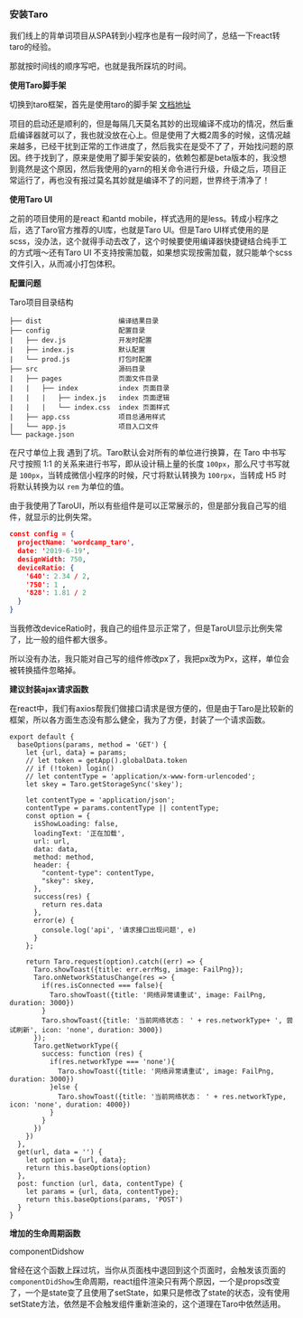 ### 安装Taro

我们线上的背单词项目从SPA转到小程序也是有一段时间了，总结一下react转taro的经验。

那就按时间线的顺序写吧，也就是我所踩坑的时间。

**使用Taro脚手架**

切换到taro框架，首先是使用taro的脚手架 [文档地址](https://nervjs.github.io/taro/docs/GETTING-STARTED.html)

项目的启动还是顺利的，但是每隔几天莫名其妙的出现编译不成功的情况，然后重启编译器就可以了，我也就没放在心上。但是使用了大概2周多的时候，这情况越来越多，已经干扰到正常的工作进度了，然后我实在是受不了了，开始找问题的原因。终于找到了，原来是使用了脚手架安装的，依赖包都是beta版本的，我没想到竟然是这个原因，然后我使用的yarn的相关命令进行升级，升级之后，项目正常运行了，再也没有报过莫名其妙就是编译不了的问题，世界终于清净了！

**使用Taro UI**

之前的项目使用的是react 和antd mobile，样式选用的是less。转成小程序之后，选了Taro官方推荐的UI库，也就是Taro UI。但是Taro UI样式使用的是scss，没办法，这个就得手动去改了，这个时候要使用编译器快捷键结合纯手工的方式哦～还有Taro UI 不支持按需加载，如果想实现按需加载，就只能单个scss文件引入，从而减小打包体积。

**配置问题**

Taro项目目录结构

```
├── dist                   编译结果目录
├── config                 配置目录
|   ├── dev.js             开发时配置
|   ├── index.js           默认配置
|   └── prod.js            打包时配置
├── src                    源码目录
|   ├── pages              页面文件目录
|   |   ├── index          index 页面目录
|   |   |   ├── index.js   index 页面逻辑
|   |   |   └── index.css  index 页面样式
|   ├── app.css            项目总通用样式
|   └── app.js             项目入口文件
└── package.json
```

在尺寸单位上我 遇到了坑。Taro默认会对所有的单位进行换算，在 Taro 中书写尺寸按照 1:1 的关系来进行书写，即从设计稿上量的长度 `100px`，那么尺寸书写就是 `100px`，当转成微信小程序的时候，尺寸将默认转换为 `100rpx`，当转成 H5 时将默认转换为以 `rem` 为单位的值。 

由于我使用了TaroUI，所以有些组件是可以正常展示的，但是部分我自己写的组件，就显示的比例失常。

```json
const config = {
  projectName: 'wordcamp_taro',
  date: '2019-6-19',
  designWidth: 750,
  deviceRatio: {
    '640': 2.34 / 2,
    '750': 1 ,
    '828': 1.81 / 2
  }
}
```

当我修改deviceRatio时，我自己的组件显示正常了，但是TaroUI显示比例失常了，比一般的组件都大很多。

所以没有办法，我只能对自己写的组件修改px了，我把px改为Px，这样，单位会被转换插件忽略掉。

**建议封装ajax请求函数**

在react中，我们有axios帮我们做接口请求是很方便的，但是由于Taro是比较新的框架，所以各方面生态没有那么健全，我为了方便，封装了一个请求函数。

```
export default {
  baseOptions(params, method = 'GET') {
    let {url, data} = params;
    // let token = getApp().globalData.token
    // if (!token) login()
    // let contentType = 'application/x-www-form-urlencoded';
    let skey = Taro.getStorageSync('skey');

    let contentType = 'application/json';
    contentType = params.contentType || contentType;
    const option = {
      isShowLoading: false,
      loadingText: '正在加载',
      url: url,
      data: data,
      method: method,
      header: {
        "content-type": contentType,
        "skey": skey,
      },
      success(res) {
        return res.data
      },
      error(e) {
        console.log('api', '请求接口出现问题', e)
      }
    };

    return Taro.request(option).catch((err) => {
      Taro.showToast({title: err.errMsg, image: FailPng});
      Taro.onNetworkStatusChange(res => {
        if(res.isConnected === false){
          Taro.showToast({title: '网络异常请重试', image: FailPng, duration: 3000})
        }
        Taro.showToast({title: '当前网络状态： ' + res.networkType+ ', 尝试刷新', icon: 'none', duration: 3000})
      });
      Taro.getNetworkType({
        success: function (res) {
          if(res.networkType === 'none'){
            Taro.showToast({title: '网络异常请重试', image: FailPng, duration: 3000})
          }else {
            Taro.showToast({title: '当前网络状态： ' + res.networkType, icon: 'none', duration: 4000})
          }
        }
      })
    })
  },
  get(url, data = '') {
    let option = {url, data};
    return this.baseOptions(option)
  },
  post: function (url, data, contentType) {
    let params = {url, data, contentType};
    return this.baseOptions(params, 'POST')
  }
}
```



**增加的生命周期函数**

componentDidshow

曾经在这个函数上踩过坑，当你从页面栈中退回到这个页面时，会触发该页面的`componentDidShow`生命周期，react组件渲染只有两个原因，一个是props改变了，一个是state变了且使用了setState，如果只是修改了state的状态，没有使用setState方法，依然是不会触发组件重新渲染的，这个道理在Taro中依然适用。